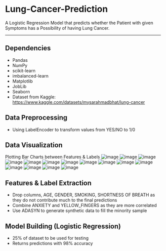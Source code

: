 # Lung-Cancer-Prediction
A Logistic Regression Model that predicts whether the Patient with given Symptoms has a Possibility of having Lung Cancer.
____

## Dependencies
- Pandas
- NumPy
- scikit-learn
- imbalanced-learn
- Matplotlib
- JobLib
- Seaborn
- Dataset from Kaggle: https://www.kaggle.com/datasets/mysarahmadbhat/lung-cancer

## Data Preprocessing
- Using LabelEncoder to transform values from YES/NO to 1/0

## Data Visualization
Plotting Bar Charts between Features & Labels
![image](https://github.com/Aacash-Srinath/Lung-Cancer-Prediction/assets/100955640/cc0c917c-f0ad-40e4-8b5a-30a65c2475f6)
![image](https://github.com/Aacash-Srinath/Lung-Cancer-Prediction/assets/100955640/a8afdf04-2ff2-4aee-b98a-b959c6747d7f)
![image](https://github.com/Aacash-Srinath/Lung-Cancer-Prediction/assets/100955640/3b7d2a24-3179-4eaf-981b-9f3c69af5f63)
![image](https://github.com/Aacash-Srinath/Lung-Cancer-Prediction/assets/100955640/78bf797f-9497-42a0-8203-10f57597dcaf)
![image](https://github.com/Aacash-Srinath/Lung-Cancer-Prediction/assets/100955640/00c2019d-0ca5-4591-99f3-fbb63ed55703)
![image](https://github.com/Aacash-Srinath/Lung-Cancer-Prediction/assets/100955640/2eaadab3-fa9f-4069-9e8c-b7b29a0bb09a)
![image](https://github.com/Aacash-Srinath/Lung-Cancer-Prediction/assets/100955640/a0c2759d-035b-4195-8d96-d9c552e4e4ff)
![image](https://github.com/Aacash-Srinath/Lung-Cancer-Prediction/assets/100955640/96e4544c-60e6-4b86-b0c3-668869745673)
![image](https://github.com/Aacash-Srinath/Lung-Cancer-Prediction/assets/100955640/b26d9b79-c561-470c-83c6-8af942f6bb31)
![image](https://github.com/Aacash-Srinath/Lung-Cancer-Prediction/assets/100955640/dc9eaffc-b3ae-407f-af80-7b10b5fc6d51)
![image](https://github.com/Aacash-Srinath/Lung-Cancer-Prediction/assets/100955640/5caee859-e85a-4feb-a49a-e270e77aa0e4)
![image](https://github.com/Aacash-Srinath/Lung-Cancer-Prediction/assets/100955640/e838afc3-54aa-40fe-be14-08be3195fc63)
![image](https://github.com/Aacash-Srinath/Lung-Cancer-Prediction/assets/100955640/2549f98e-63f9-43f1-8014-717af4062994)
![image](https://github.com/Aacash-Srinath/Lung-Cancer-Prediction/assets/100955640/58dc645a-f02e-441d-960a-2937683c175a)
![image](https://github.com/Aacash-Srinath/Lung-Cancer-Prediction/assets/100955640/b4eab187-d97d-47e0-a150-c6b41a2e6e3c)

## Features & Label Extraction
- Drop columns, AGE, GENDER, SMOKING, SHORTNESS OF BREATH as they do not contribute much to the final predictions
- Combine ANXIETY and YELLOW_FINGERS as they are more correlated
- Use ADASYN to generate synthetic data to fill the minority sample

## Model Building (Logistic Regression)
- 25% of dataset to be used for testing
- Returns predictions with 98% accuracy
